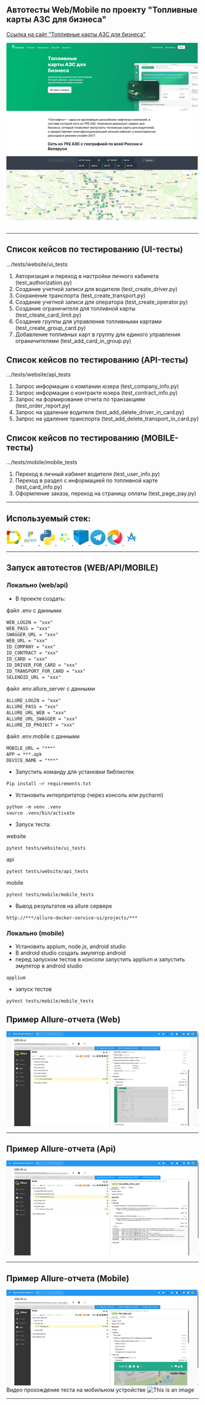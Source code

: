 ## Автотесты Web/Mobile по проекту "Топливные карты АЗС для бизнеса"
[Ссылка на сайт "Топливные карты АЗС для бизнеса"](https://lk.gsb.tatneft.ru/promo/)

![This is an image](media_conten/picture/main_page.jpg)
![This is an image](media_conten/picture/main_page3.jpg)
___

## Список кейсов по тестированию (UI-тесты)
.../tests/website/ui_tests
1. Авторизация и переход в настройки личного кабинета (test_authorization.py)
2. Создание учетной записи для водителя (test_create_driver.py)
3. Сохранение транспорта (test_create_transport.py)
4. Создание учетной записи для оператора (test_create_operator.py)
5. Создание ограничителя для топливной карты (test_cteate_card_limit.py)
6. Создание группы для управления топливными картами (test_create_group_card.py)
7. Добавление топливных карт в группу для единого управления ограничителями (test_add_card_in_group.py)

## Список кейсов по тестированию (API-тесты)
.../tests/website/api_tests
1. Запрос информации о компании юзера (test_company_info.py)
2. Запрос информации о контракте юзера (test_contract_info.py)
3. Запрос на формирование отчета по транзакциям (test_order_report.py)
4. Запрос на удаление водителя (test_add_delete_driver_in_card.py)
5. Запрос на удаление транспорта (test_add_delete_transport_in_card.py)

## Список кейсов по тестированию (MOBILE-тесты)
.../tests/mobile/mobile_tests
1. Переход в личный кабинет водителя (test_user_info.py)
2. Переход в раздел с информацией по топливной карте (test_card_info.py)
3. Оформление заказа, переход на страницу оплаты (test_page_pay.py)

___

## Используемый стек:
<a href="https://github.com/allure-framework">
<img src="media_conten/icon/icon_allure.png" height="40" width="40" /> 
</a>

<a href="https://github.com/pytest-dev">
<img src="media_conten/icon/icon_pytest.png" height="40" width="40" />
</a>

<a href="https://www.python.org/downloads/">
<img src="media_conten/icon/icon_python.png" height="40" width="40" />
</a>

<a href="https://github.com/yashaka/selene">
<img src="media_conten/icon/icon_selene.png" width="40" height="40"/>
</a>

<a href="https://github.com/aerokube/selenoid">
<img src="media_conten/icon/icon_selenoid.png" width="40" height="40"/>
</a>

<a href="https://web.telegram.org/a/">
<img src="media_conten/icon/icon_tg.png" width="40" height="40"/>
</a>

<a href="https://appium.io/docs/en/2.1/intro/requirements/">
<img src="media_conten/icon/icon_appium.png" width="40" height="40"/>
</a>

<a href="https://developer.android.com/studio?hl=ru">
<img src="media_conten/icon/icon_android_studio.png" width="40" height="40"/>
</a>



___

## Запуск автотестов (WEB/API/MOBILE)
### Локально (web/api)

* В проекте создать: 

файл .env c данными
```
WEB_LOGIN = "xxx"
WEB_PASS = "xxx"
SWAGGER_URL = "xxx"
WEB_URL = "xxx"
ID_COMPANY = "xxx"
ID_CONTRACT = "xxx"
ID_CARD = "xxx"
ID_DRIVER_FOR_CARD = "xxx"
ID_TRANSPORT_FOR_CARD = "xxx"
SELENOID_URL = "xxx"
```
файл .env.allure_server c данными
```
ALLURE_LOGIN = "xxx"
ALLURE_PASS = "xxx"
ALLURE_URL_WEB = "xxx"
ALLURE_URL_SWAGGER = "xxx"
ALLURE_ID_PROJECT = "xxx"
```
файл .env.mobile c данными
```
MOBILE_URL = "***"
APP = ***.apk
DEVICE_NAME = "***"
```

* Запустить команду для установки библиотек
```
Pip install –r requirements.txt
```
* Установить интерпритатор (через консоль или pycharm)
```
python -m venv .venv
source .venv/bin/activate
```
* Запуск теста:

website
```
pytest tests/website/ui_tests
```
api
```
pytest tests/website/api_tests
```
mobile
```
pytest tests/mobile/mobile_tests
```

* Вывод результатов на allure сервере
```
http://***/allure-docker-service-ui/projects/***
```

### Локально (mobile)

* Установить appium, node.js, android studio
* В android studio создать эмулятор android
* перед запуском тестов в консоли запустить applium и запустить эмулятор в android studio
```
applium
```
* запуск тестов
```
pytest tests/mobile/mobile_tests
```

## Пример Allure-отчета (Web)

![This is an image](media_conten/picture/allure_web.jpg)

___

## Пример Allure-отчета (Api)

![This is an image](media_conten/picture/allure_api.jpg)

___

## Пример Allure-отчета (Mobile)

![This is an image](media_conten/picture/allure_mobile.jpg)
Видео прохождение теста на мобильном устройстве
![This is an image](media_conten/picture/mp.gif)
___
